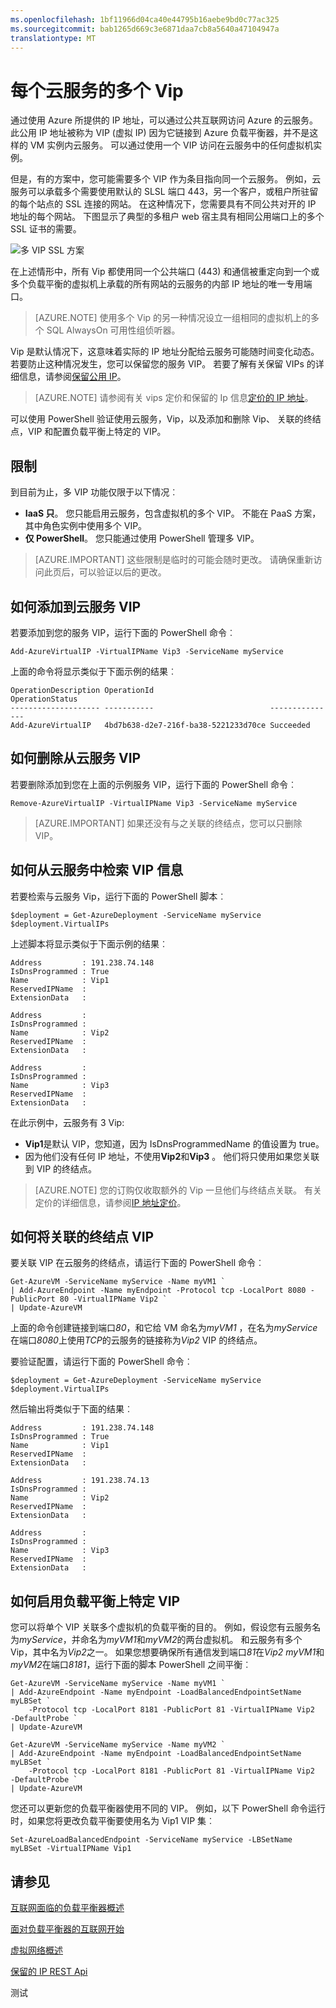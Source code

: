 ```yaml
---
ms.openlocfilehash: 1bf11966d04ca40e44795b16aebe9bd0c77ac325
ms.sourcegitcommit: bab1265d669c3e6871daa7cb8a5640a47104947a
translationtype: MT
---
```

<properties 
   pageTitle="每个云服务的多个 Vip"
   description="MultiVIP 和如何设置多个 Vip 云服务概述"
   services="load-balancer"
   documentationCenter="na"
   authors="joaoma"
   manager="adinah"
   editor="tysonn" />
<tags 
   ms.service="load-balancer"
   ms.devlang="na"
   ms.topic="article"
   ms.tgt_pltfrm="na"
   ms.workload="infrastructure-services"
   ms.date="07/23/2015"
   ms.author="joaoma" />

# 每个云服务的多个 Vip
通过使用 Azure 所提供的 IP 地址，可以通过公共互联网访问 Azure 的云服务。 此公用 IP 地址被称为 VIP (虚拟 IP) 因为它链接到 Azure 负载平衡器，并不是这样的 VM 实例内云服务。 可以通过使用一个 VIP 访问在云服务中的任何虚拟机实例。 

但是，有的方案中，您可能需要多个 VIP 作为条目指向同一个云服务。 例如，云服务可以承载多个需要使用默认的 SLSL 端口 443，另一个客户，或租户所驻留的每个站点的 SSL 连接的网站。 在这种情况下，您需要具有不同公共对开的 IP 地址的每个网站。 下图显示了典型的多租户 web 宿主具有相同公用端口上的多个 SSL 证书的需要。

![多 VIP SSL 方案](./media/load-balancer-multivip/Figure1.png)

在上述情形中，所有 Vip 都使用同一个公共端口 (443) 和通信被重定向到一个或多个负载平衡的虚拟机上承载的所有网站的云服务的内部 IP 地址的唯一专用端口。 

>[AZURE.NOTE] 使用多个 Vip 的另一种情况设立一组相同的虚拟机上的多个 SQL AlwaysOn 可用性组侦听器。

Vip 是默认情况下，这意味着实际的 IP 地址分配给云服务可能随时间变化动态。 若要防止这种情况发生，您可以保留您的服务 VIP。 若要了解有关保留 VIPs 的详细信息，请参阅[保留公用 IP](../virtual-networks-reserved-public-ip)。

>[AZURE.NOTE] 请参阅有关 vips 定价和保留的 Ip 信息[定价的 IP 地址](http://azure.microsoft.com/pricing/details/ip-addresses/)。

可以使用 PowerShell 验证使用云服务，Vip，以及添加和删除 Vip、 关联的终结点，VIP 和配置负载平衡上特定的 VIP。 

## 限制

到目前为止，多 VIP 功能仅限于以下情况︰

- **IaaS 只**。 您只能启用云服务，包含虚拟机的多个 VIP。 不能在 PaaS 方案，其中角色实例中使用多个 VIP。
- **仅 PowerShell**。 您只能通过使用 PowerShell 管理多 VIP。

>[AZURE.IMPORTANT] 这些限制是临时的可能会随时更改。 请确保重新访问此页后，可以验证以后的更改。


## 如何添加到云服务 VIP
若要添加到您的服务 VIP，运行下面的 PowerShell 命令︰

    Add-AzureVirtualIP -VirtualIPName Vip3 -ServiceName myService

上面的命令将显示类似于下面示例的结果︰

    OperationDescription OperationId                          OperationStatus
    -------------------- -----------                          ---------------
    Add-AzureVirtualIP   4bd7b638-d2e7-216f-ba38-5221233d70ce Succeeded

## 如何删除从云服务 VIP
若要删除添加到您在上面的示例服务 VIP，运行下面的 PowerShell 命令︰    

    Remove-AzureVirtualIP -VirtualIPName Vip3 -ServiceName myService

>[AZURE.IMPORTANT] 如果还没有与之关联的终结点，您可以只删除 VIP。

## 如何从云服务中检索 VIP 信息
若要检索与云服务 Vip，运行下面的 PowerShell 脚本︰

    $deployment = Get-AzureDeployment -ServiceName myService
    $deployment.VirtualIPs

上述脚本将显示类似于下面示例的结果︰

    Address         : 191.238.74.148
    IsDnsProgrammed : True
    Name            : Vip1
    ReservedIPName  :
    ExtensionData   :

    Address         :
    IsDnsProgrammed :
    Name            : Vip2
    ReservedIPName  :
    ExtensionData   :

    Address         :
    IsDnsProgrammed :
    Name            : Vip3
    ReservedIPName  :
    ExtensionData   :

在此示例中，云服务有 3 Vip:

- **Vip1**是默认 VIP，您知道，因为 IsDnsProgrammedName 的值设置为 true。
- 因为他们没有任何 IP 地址，不使用**Vip2**和**Vip3** 。 他们将只使用如果您关联到 VIP 的终结点。

>[AZURE.NOTE] 您的订购仅收取额外的 Vip 一旦他们与终结点关联。 有关定价的详细信息，请参阅[IP 地址定价](http://azure.microsoft.com/pricing/details/ip-addresses/)。

## 如何将关联的终结点 VIP
要关联 VIP 在云服务的终结点，请运行下面的 PowerShell 命令︰

    Get-AzureVM -ServiceName myService -Name myVM1 `
  	| Add-AzureEndpoint -Name myEndpoint -Protocol tcp -LocalPort 8080 -PublicPort 80 -VirtualIPName Vip2 `
  	| Update-AzureVM

上面的命令创建链接到端口*80*，和它给 VM 命名为*myVM1* ，在名为*myService*在端口*8080*上使用*TCP*的云服务的链接称为*Vip2* VIP 的终结点。

要验证配置，请运行下面的 PowerShell 命令︰

    $deployment = Get-AzureDeployment -ServiceName myService
    $deployment.VirtualIPs

然后输出将类似于下面的结果︰

    Address         : 191.238.74.148
    IsDnsProgrammed : True
    Name            : Vip1
    ReservedIPName  :
    ExtensionData   :

    Address         : 191.238.74.13
    IsDnsProgrammed :
    Name            : Vip2
    ReservedIPName  :
    ExtensionData   :

    Address         :
    IsDnsProgrammed :
    Name            : Vip3
    ReservedIPName  :
    ExtensionData   :

## 如何启用负载平衡上特定 VIP
您可以将单个 VIP 关联多个虚拟机的负载平衡的目的。 例如，假设您有云服务名为*myService*，并命名为*myVM1*和*myVM2*的两台虚拟机。 和云服务有多个 Vip，其中名为*Vip2*之一。 如果您想要确保所有通信发到端口*81*在*Vip2* *myVM1*和*myVM2*在端口*8181*，运行下面的脚本 PowerShell 之间平衡︰ 

    Get-AzureVM -ServiceName myService -Name myVM1 `
  	| Add-AzureEndpoint -Name myEndpoint -LoadBalancedEndpointSetName myLBSet `
        -Protocol tcp -LocalPort 8181 -PublicPort 81 -VirtualIPName Vip2  -DefaultProbe `
  	| Update-AzureVM

    Get-AzureVM -ServiceName myService -Name myVM2 `
  	| Add-AzureEndpoint -Name myEndpoint -LoadBalancedEndpointSetName myLBSet `
        -Protocol tcp -LocalPort 8181 -PublicPort 81 -VirtualIPName Vip2  -DefaultProbe `
  	| Update-AzureVM

您还可以更新您的负载平衡器使用不同的 VIP。 例如，以下 PowerShell 命令运行时，如果您将更改负载平衡要使用名为 Vip1 VIP 集︰

    Set-AzureLoadBalancedEndpoint -ServiceName myService -LBSetName myLBSet -VirtualIPName Vip1

## 请参见

[互联网面临的负载平衡器概述](load-balancer-internet-overview.md)

[面对负载平衡器的互联网开始](load-balancer-internet-getstarted.md)

[虚拟网络概述](../virtual-network/virtual-networks-overview.md)

[保留的 IP REST Api](https://msdn.microsoft.com/library/azure/dn722420.aspx)
 

测试
